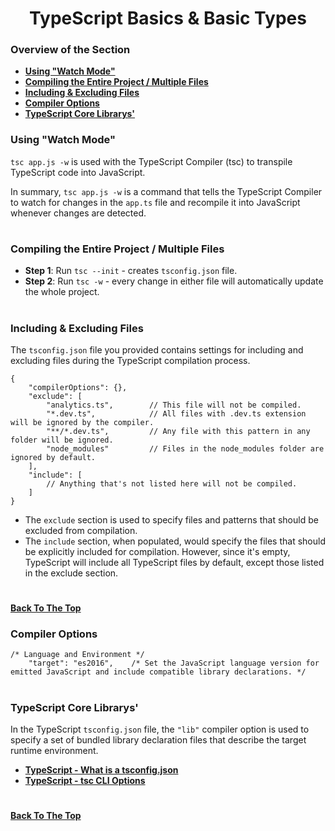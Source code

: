 <h1 align="center">TypeScript Basics & Basic Types</h1>

### Overview of the Section
* **[Using "Watch Mode"](#watch-mode)**
* **[Compiling the Entire Project / Multiple Files](#tsc-init)**
* **[Including & Excluding Files](#including-excluding-files)**
* **[Compiler Options](#compiler-options)**
* **[TypeScript Core Librarys'](#core-lib)**


### <a name="watch-mode">Using "Watch Mode"</a>

``tsc app.js -w`` is used with the TypeScript Compiler (tsc) to transpile TypeScript code into JavaScript. 

In summary, ``tsc app.js -w`` is a command that tells the TypeScript Compiler to watch for changes in the ``app.ts`` file and recompile it into JavaScript whenever changes are detected. 

#
### <a name="tsc-init">Compiling the Entire Project / Multiple Files </a>

- **Step 1**: Run ``tsc --init`` - creates ``tsconfig.json`` file.
- **Step 2**: Run ``tsc -w`` - every change in either file will automatically update the whole project.

#
### <a name="including-excluding-files">Including & Excluding Files</a>

 The ``tsconfig.json`` file you provided contains settings for including and excluding files during the TypeScript compilation process.

```
{
    "compilerOptions": {},
    "exclude": [
        "analytics.ts",        // This file will not be compiled.
        "*.dev.ts",            // All files with .dev.ts extension will be ignored by the compiler.
        "**/*.dev.ts",         // Any file with this pattern in any folder will be ignored.
        "node_modules"         // Files in the node_modules folder are ignored by default.
    ],
    "include": [
        // Anything that's not listed here will not be compiled.
    ]
}
```

- The ``exclude`` section is used to specify files and patterns that should be excluded from compilation.
- The ``include`` section, when populated, would specify the files that should be explicitly included for compilation. However, since it's empty, TypeScript will include all TypeScript files by default, except those listed in the exclude section.
#
**[Back To The Top](#Overview-of-the-Section)**

### Compiler Options
```
/* Language and Environment */
    "target": "es2016",    /* Set the JavaScript language version for emitted JavaScript and include compatible library declarations. */
```
#
### <a name="core-lib">TypeScript Core Librarys'</a>

In the TypeScript ``tsconfig.json`` file, the ``"lib"`` compiler option is used to specify a set of bundled library declaration files that describe the target runtime environment.

- **[TypeScript - What is a tsconfig.json](https://www.typescriptlang.org/docs/handbook/tsconfig-json.html)**
- **[TypeScript - tsc CLI Options](https://www.typescriptlang.org/docs/handbook/compiler-options.html)**

#
**[Back To The Top](#Overview-of-the-Section)**